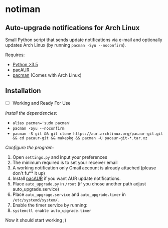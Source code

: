 notiman
=============
Auto-upgrade notifications for Arch Linux
--------------------------------------------------------
Small Python script that sends update notifications via e-mail and optionally updates Arch Linux (by running `pacman -Syu --noconfirm`).

Requires:
  * [Python >3.5](https://www.archlinux.org/packages/extra/x86_64/python/)
  * [pacAUR](https://aur.archlinux.org/packages/pacaur/)
  * [pacman](https://www.archlinux.org/packages/core/x86_64/pacman/) (Comes with Arch Linux)

Installation
------------

- [ ] Working and Ready For Use

*Install the dependencies:*
* `alias pacman='sudo pacman'`
* `pacman -Syu --noconfirm`
* `pacman -S git && git clone https://aur.archlinux.org/pacaur-git.git && cd pacaur-git && makepkg && pacman -U pacaur-git-*.tar.xz`

*Configure the program:*
1. Open `settings.py` and input your preferences
  1. The minimum required is to set your receiver email
  2. A working notification only Gmail account is already attached (please don't fu** it up)
2. Install [pacAUR](https://aur.archlinux.org/packages/pacaur/) if you want AUR update notifications.
3. Place `auto_upgrade.py` in `/root` (if you chose another path adjust auto_upgrade.service)
4. Place `auto_upgrage.service` and `auto_upgrade.timer` in `/etc/systemd/system/`.
5. Enable the timer service by running:
  1. `systemctl enable auto_upgrade.timer`

Now it should start working ;)
